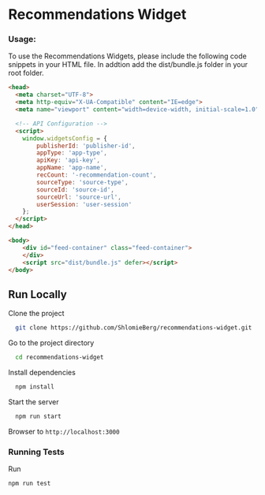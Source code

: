 # Recommendations Widget
### Usage:

To use the Recommendations Widgets, please include the following code snippets in your HTML file.
In addtion add the dist/bundle.js folder in your root folder.


```html
<head>
  <meta charset="UTF-8">
  <meta http-equiv="X-UA-Compatible" content="IE=edge">
  <meta name="viewport" content="width=device-width, initial-scale=1.0">

  <!-- API Configuration -->
  <script>
    window.widgetsConfig = {
        publisherId: 'publisher-id',
        appType: 'app-type',
        apiKey: 'api-key',
        appName: 'app-name',
        recCount: '-recommendation-count',
        sourceType: 'source-type',
        sourceId: 'source-id',
        sourceUrl: 'source-url',
        userSession: 'user-session'
    };
  </script>
</head>
```

```html
<body>
    <div id="feed-container" class="feed-container">
    </div>
    <script src="dist/bundle.js" defer></script>
</body>
```

## Run Locally

Clone the project

```bash
  git clone https://github.com/ShlomieBerg/recommendations-widget.git
```

Go to the project directory

```bash
  cd recommendations-widget
```

Install dependencies

```bash
  npm install
```

Start the server

```bash
  npm run start
```

Browser to `http://localhost:3000`


### Running Tests
Run 
```bash
npm run test
```